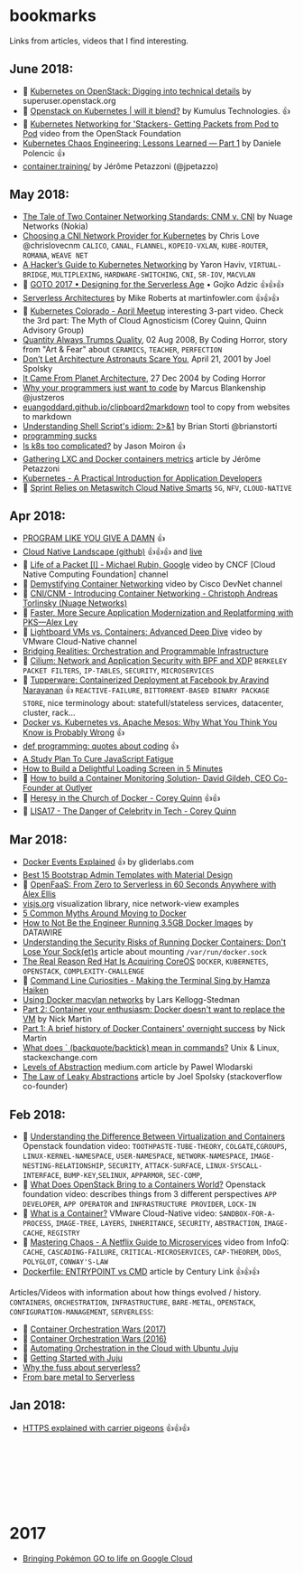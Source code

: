 # bookmarks

Links from articles, videos that I find interesting.

## June 2018:

 - :movie_camera: [Kubernetes on OpenStack: Digging into technical details](http://superuser.openstack.org/articles/kubernetes-deployment/) by superuser.openstack.org
 - :movie_camera: [Openstack on Kubernetes | will it blend?](https://kumul.us/joint-openstack-kubernetes-iaas/) by Kumulus Technologies. :+1:
 - :movie_camera: [Kubernetes Networking for 'Stackers- Getting Packets from Pod to Pod](https://www.youtube.com/watch?v=d2gN8yKB0mA) video from the OpenStack Foundation
 - [Kubernetes Chaos Engineering: Lessons Learned — Part 1](https://learnk8s.io/blog/kubernetes-chaos-engineering-lessons-learned) by Daniele Polencic :+1:
 - [container.training/](http://container.training/) by Jérôme Petazzoni (@jpetazzo)



## May 2018:

 - [The Tale of Two Container Networking Standards: CNM v. CNI](http://www.nuagenetworks.net/blog/container-networking-standards/) by Nuage Networks (Nokia)
 - [Choosing a CNI Network Provider for Kubernetes](https://chrislovecnm.com/kubernetes/cni/choosing-a-cni-provider/) by Chris Love @chrislovecnm `CALICO`, `CANAL`, `FLANNEL`, `KOPEIO-VXLAN`, `KUBE-ROUTER`, `ROMANA`, `WEAVE NET`
 - [A Hacker’s Guide to Kubernetes Networking](https://thenewstack.io/hackers-guide-kubernetes-networking/) by Yaron Haviv, `VIRTUAL-BRIDGE`, `MULTIPLEXING`, `HARDWARE-SWITCHING`, `CNI`, `SR-IOV`, `MACVLAN`
 - :movie_camera: [GOTO 2017 • Designing for the Serverless Age](https://www.youtube.com/watch?v=w7X4gAQTk2E) • Gojko Adzic :+1::+1::+1:
 - [Serverless Architectures](https://martinfowler.com/articles/serverless.html) by Mike Roberts at martinfowler.com :+1::+1::+1:
 - :movie_camera: [Kubernetes Colorado - April Meetup](https://www.youtube.com/watch?v=suNjNkhmWTs&feature=youtu.be&t=20s) interesting 3-part video. Check the 3rd part: The Myth of Cloud Agnosticism (Corey Quinn, Quinn Advisory Group)
 - [Quantity Always Trumps Quality](https://blog.codinghorror.com/quantity-always-trumps-quality/), 02 Aug 2008, By Coding Horror, story from "Art & Fear" about `CERAMICS`, `TEACHER`, `PERFECTION`
 - [Don’t Let Architecture Astronauts Scare You](https://www.joelonsoftware.com/2001/04/21/dont-let-architecture-astronauts-scare-you/),  April 21, 2001 by Joel Spolsky	
 - [It Came From Planet Architecture](https://blog.codinghorror.com/it-came-from-planet-architecture/), 27 Dec 2004 by Coding Horror
 - [Why your programmers just want to code](https://hackernoon.com/why-your-programmers-just-want-to-code-36da9973388e) by Marcus Blankenship @justzeros
 - [euangoddard.github.io/clipboard2markdown](https://euangoddard.github.io/clipboard2markdown/) tool to copy from websites to markdown
 - [Understanding Shell Script's idiom: 2>&1](https://www.brianstorti.com/understanding-shell-script-idiom-redirect/) by Brian Storti @brianstorti
 - [programming sucks](http://www.stilldrinking.org/programming-sucks)
 - [Is k8s too complicated?](http://jmoiron.net/blog/is-k8s-too-complicated/) by Jason Moiron :+1:
 - [Gathering LXC and Docker containers metrics](https://blog.docker.com/2013/10/gathering-lxc-docker-containers-metrics/) article by Jérôme Petazzoni
 - [Kubernetes - A Practical Introduction for Application Developers](https://godaddy.github.io/2018/05/02/kubernetes-introduction-for-developers/)
 - :movie_camera: [Sprint Relies on Metaswitch Cloud Native Smarts](https://www.metaswitch.com/blog/sprint-relies-on-metaswitch-cloud-native-smarts) `5G`, `NFV`, `CLOUD-NATIVE`

## Apr 2018:

 - [PROGRAM LIKE YOU GIVE A DAMN](http://dojo4.com/blog/program-like-you-give-a-damn) :+1:
 - [Cloud Native Landscape (github)](https://github.com/cncf/landscape) :+1::+1::+1: and [live](https://landscape.cncf.io/)
 - :movie_camera: [Life of a Packet [I] - Michael Rubin, Google](https://www.youtube.com/watch?v=0Omvgd7Hg1I) video by CNCF [Cloud Native Computing Foundation] channel
 - :movie_camera: [Demystifying Container Networking](https://www.youtube.com/watch?v=eQ9Rn_rlYqw) video by Cisco DevNet channel
 - :movie_camera: [CNI/CNM - Introducing Container Networking - Christoph Andreas Torlinsky (Nuage Networks)](https://www.youtube.com/watch?v=QMNbgmxmB-M)
 - :movie_camera: [Faster, More Secure Application Modernization and Replatforming with PKS—Alex Ley](https://www.youtube.com/watch?v=9WG2N33ttM8)
 - :movie_camera: [Lightboard VMs vs. Containers: Advanced Deep Dive](https://www.youtube.com/watch?v=PoiXuVnSxfE) video by VMware Cloud-Native channel
 - [Bridging Realities: Orchestration and Programmable Infrastructure](https://thenewstack.io/bridging-realities-orchestration-programmable-infrastructure/)
 - :movie_camera: [Cilium: Network and Application Security with BPF and XDP](https://www.youtube.com/watch?v=ilKlmTDdFgk) `BERKELEY PACKET FILTERS`, `IP-TABLES`, `SECURITY`, `MICROSERVICES`
 - :movie_camera: [Tupperware: Containerized Deployment at Facebook by Aravind Narayanan](https://www.youtube.com/watch?v=C_WuUgTqgOc) :+1: `REACTIVE-FAILURE`, `BITTORRENT-BASED BINARY PACKAGE STORE`, nice terminology about: statefull/stateless services, datacenter, cluster, rack...
 - [Docker vs. Kubernetes vs. Apache Mesos: Why What You Think You Know is Probably Wrong](https://mesosphere.com/blog/docker-vs-kubernetes-vs-apache-mesos/) :+1:
 - [def programming: quotes about coding](http://www.defprogramming.com/) :+1:
 - [A Study Plan To Cure JavaScript Fatigue](https://medium.freecodecamp.org/a-study-plan-to-cure-javascript-fatigue-8ad3a54f2eb1)
 - [How to Build a Delightful Loading Screen in 5 Minutes](https://medium.freecodecamp.org/how-to-build-a-delightful-loading-screen-in-5-minutes-847991da509f)
 - :movie_camera: [How to build a Container Monitoring Solution- David Gildeh, CEO Co-Founder at Outlyer](https://www.youtube.com/watch?v=PJZn3M99MGE)
 - :movie_camera: [Heresy in the Church of Docker - Corey Quinn](https://www.youtube.com/watch?v=RB6MvSEaMKI) :+1::+1:
 - :movie_camera: [LISA17 - The Danger of Celebrity in Tech - Corey Quinn](https://www.youtube.com/watch?v=bQU_29Cglyk)

## Mar 2018:

 - [Docker Events Explained](https://gliderlabs.com/devlog/2015/docker-events-explained/) :+1: by gliderlabs.com
 - [Best 15 Bootstrap Admin Templates with Material Design](https://medium.com/bootstrapdash-blog/best-14-bootstrap-admin-templates-with-material-design-8bf2870e5d4d)
 - :movie_camera: [OpenFaaS: From Zero to Serverless in 60 Seconds Anywhere with Alex Ellis](https://www.youtube.com/watch?v=C3agSKv2s_w)
 - [visjs.org](http://visjs.org) visualization library, nice network-view examples
 - [5 Common Myths Around Moving to Docker](https://www.threatstack.com/blog/5-common-myths-around-moving-to-docker/)
 - [How to Not Be the Engineer Running 3.5GB Docker Images](https://www.datawire.io/not-engineer-running-3-5gb-docker-images/) by DATAWIRE
 - [Understanding the Security Risks of Running Docker Containers: Don't Lose Your Sock(et)s](https://www.ctl.io/developers/blog/post/tutorial-understanding-the-security-risks-of-running-docker-containers) article about mounting `/var/run/docker.sock`
 - [The Real Reason Red Hat Is Acquiring CoreOS](https://www.forbes.com/sites/jasonbloomberg/2018/02/04/the-real-reason-red-hat-is-acquiring-coreos/#115e6de65c4d) `DOCKER`, `KUBERNETES`, `OPENSTACK`, `COMPLEXITY-CHALLENGE`
 - :movie_camera: [Command Line Curiosities - Making the Terminal Sing by Hamza Haiken](https://www.youtube.com/watch?time_continue=7&v=j5zA5Xi_ph8)
 - [Using Docker macvlan networks](http://blog.oddbit.com/2018/03/12/using-docker-macvlan-networks/) by Lars Kellogg-Stedman
 - [Part 2: Container your enthusiasm: Docker doesn't want to replace the VM](http://searchservervirtualization.techtarget.com/feature/Container-your-enthusiasm-Docker-doesnt-want-to-replace-the-VM) by Nick Martin
 - [Part 1: A brief history of Docker Containers' overnight success](http://searchservervirtualization.techtarget.com/feature/A-brief-history-of-Docker-Containers-overnight-success) by Nick Martin
 - [What does \` (backquote/backtick) mean in commands?](https://unix.stackexchange.com/questions/27428/what-does-backquote-backtick-mean-in-commands) Unix & Linux, stackexchange.com
 - [Levels of Abstraction](https://medium.com/@pawelwlodarski/levels-of-abstraction-872d7a25304f) medium.com article by Pawel Wlodarski
 - [The Law of Leaky Abstractions](https://www.joelonsoftware.com/2002/11/11/the-law-of-leaky-abstractions/) article by Joel Spolsky (stackoverflow co-founder)

## Feb 2018:

 - :movie_camera: [Understanding the Difference Between Virtualization and Containers](https://www.youtube.com/watch?v=rfjmeakbeH8) Openstack foundation video: `TOOTHPASTE-TUBE-THEORY`, `COLGATE`,`CGROUPS`, `LINUX-KERNEL-NAMESPACE`, `USER-NAMESPACE`, `NETWORK-NAMESPACE`, `IMAGE-NESTING-RELATIONSHIP`, `SECURITY`, `ATTACK-SURFACE`, `LINUX-SYSCALL-INTERFACE`, `BUMP-KEY`,`SELINUX`, `APPARMOR`, `SEC-COMP`,
 - :movie_camera: [What Does OpenStack Bring to a Containers World?](https://www.youtube.com/watch?v=2QnHdncpypI) Openstack foundation video: describes things from 3 different perspectives `APP DEVELOPER`, `APP OPERATOR` and `INFRASTRUCTURE PROVIDER`, `LOCK-IN`
 - :movie_camera: [What is a Container?](https://www.youtube.com/watch?v=EnJ7qX9fkcU) VMware Cloud-Native video: `SANDBOX-FOR-A-PROCESS`, `IMAGE-TREE`, `LAYERS`, `INHERITANCE`, `SECURITY`, `ABSTRACTION`, `IMAGE-CACHE`, `REGISTRY`
 - :movie_camera: [Mastering Chaos - A Netflix Guide to Microservices](https://www.youtube.com/watch?v=CZ3wIuvmHeM&t=52s) video from InfoQ: `CACHE`, `CASCADING-FAILURE`, `CRITICAL-MICROSERVICES`, `CAP-THEOREM`, `DDoS`, `POLYGLOT`, `CONWAY'S-LAW`
 - [Dockerfile: ENTRYPOINT vs CMD](https://www.ctl.io/developers/blog/post/dockerfile-entrypoint-vs-cmd/) article by Century Link :+1::+1::+1:
 

Articles/Videos with information about how things evolved / history. `CONTAINERS`, `ORCHESTRATION`, `INFRASTRUCTURE`, `BARE-METAL`, `OPENSTACK`, `CONFIGURATION-MANAGEMENT`, `SERVERLESS`:

 - :movie_camera: [Container Orchestration Wars (2017)](https://www.youtube.com/watch?v=NRZ6N4e-Mko)
 - :movie_camera: [Container Orchestration Wars (2016)](https://www.youtube.com/watch?v=C_u4_l84ED8)
 - :movie_camera: [Automating Orchestration in the Cloud with Ubuntu Juju](https://www.youtube.com/watch?v=JLmpbItTWOQ)
 - :movie_camera: [Getting Started with Juju](https://www.youtube.com/watch?v=9h5hgfnZcBQ)
 - [Why the fuss about serverless?](https://hackernoon.com/why-the-fuss-about-serverless-4370b1596da0)
 - [From bare metal to Serverless](https://loige.co/from-bare-metal-to-serverless/)

## Jan 2018:

 - [HTTPS explained with carrier pigeons](https://medium.freecodecamp.org/https-explained-with-carrier-pigeons-7029d2193351) :+1::+1::+1:

<br>
<br>
<br>
<br>
<br>
<br>



# 2017

 - [Bringing Pokémon GO to life on Google Cloud](https://cloudplatform.googleblog.com/2016/09/bringing-Pokemon-GO-to-life-on-Google-Cloud.html)
